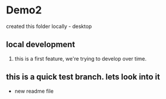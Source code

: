 # Demo2 

created this folder locally - desktop 


## local development

1. this is a first feature, we're trying to develop over time.


## this is a quick test branch. lets look into it 

- new readme file